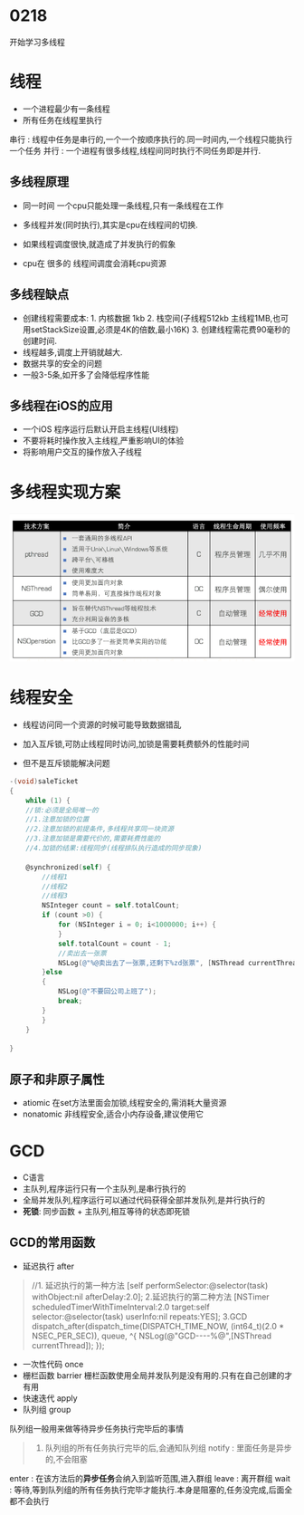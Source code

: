 # 0218
开始学习多线程

# 线程
* 一个进程最少有一条线程
* 所有任务在线程里执行

串行 : 线程中任务是串行的,一个一个按顺序执行的.同一时间内,一个线程只能执行一个任务
并行 :  一个进程有很多线程,线程间同时执行不同任务即是并行.

## 多线程原理
* 同一时间 一个cpu只能处理一条线程,只有一条线程在工作

* 多线程并发(同时执行),其实是cpu在线程间的切换.

* 如果线程调度很快,就造成了并发执行的假象
* cpu在 很多的 线程间调度会消耗cpu资源

## 多线程缺点 
* 创建线程需要成本: 1. 内核数据 1kb 2. 栈空间(子线程512kb 主线程1MB,也可用setStackSize设置,必须是4K的倍数,最小16K) 3. 创建线程需花费90毫秒的创建时间.
* 线程越多,调度上开销就越大.
* 数据共享的安全的问题
* 一般3-5条,如开多了会降低程序性能

## 多线程在iOS的应用
* 一个iOS 程序运行后默认开启主线程(UI线程)
* 不要将耗时操作放入主线程,严重影响UI的体验
* 将影响用户交互的操作放入子线程

# 多线程实现方案

![](/0218/images/WX20170909-161655.png)

# 线程安全
* 线程访问同一个资源的时候可能导致数据错乱

* 加入互斥锁,可防止线程同时访问,加锁是需要耗费额外的性能时间
* 但不是互斥锁能解决问题

```objectivec
-(void)saleTicket
{
    while (1) {
    //锁:必须是全局唯一的
    //1.注意加锁的位置
    //2.注意加锁的前提条件,多线程共享同一块资源
    //3.注意加锁是需要代价的,需要耗费性能的
    //4.加锁的结果:线程同步(线程排队执行造成的同步现象)
        
    @synchronized(self) {
        //线程1
        //线程2
        //线程3
        NSInteger count = self.totalCount;
        if (count >0) {
            for (NSInteger i = 0; i<1000000; i++) {
            }
            self.totalCount = count - 1;
            //卖出去一张票
            NSLog(@"%@卖出去了一张票,还剩下%zd张票", [NSThread currentThread].name,self.totalCount);
        }else
        {
            NSLog(@"不要回公司上班了");
            break;
        }
        }
    }
    
}
```

## 原子和非原子属性
* atiomic  在set方法里面会加锁,线程安全的,需消耗大量资源
* nonatomic 非线程安全,适合小内存设备,建议使用它

# GCD
* C语言
* 主队列,程序运行只有一个主队列,是串行执行的
* 全局并发队列,程序运行可以通过代码获得全部并发队列,是并行执行的
* **死锁**: 同步函数 + 主队列,相互等待的状态即死锁
## GCD的常用函数
* 延迟执行 after
> //1. 延迟执行的第一种方法
    [self performSelector:@selector(task) withObject:nil afterDelay:2.0];
    2.延迟执行的第二种方法
    [NSTimer scheduledTimerWithTimeInterval:2.0 target:self selector:@selector(task) userInfo:nil repeats:YES];
    3.GCD
    dispatch_after(dispatch_time(DISPATCH_TIME_NOW, (int64_t)(2.0 * NSEC_PER_SEC)), queue, ^{
        NSLog(@"GCD----%@",[NSThread currentThread]);
    });

* 一次性代码 once
* 栅栏函数 barrier 栅栏函数使用全局并发队列是没有用的.只有在自己创建的才有用
* 快速迭代 apply 
* 队列组 group

队列组一般用来做等待异步任务执行完毕后的事情

> 1. 队列组的所有任务执行完毕的后,会通知队列组 notify : 里面任务是异步的,不会阻塞

enter : 在该方法后的**异步任务**会纳入到监听范围,进入群组
leave : 离开群组
wait : 等待,等到队列组的所有任务执行完毕才能执行.本身是阻塞的,任务没完成,后面全都不会执行


 
